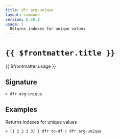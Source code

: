 ```yaml
---
title: dfr arg-unique
layout: command
version: 0.59.1
usage: |
  Returns indexes for unique values
---
```


# `{{ $frontmatter.title }}`

<div style='white-space: pre-wrap;'>{{ $frontmatter.usage }}</div>

## Signature

`> dfr arg-unique `

## Examples

Returns indexes for unique values

```shell
> [1 2 2 3 3] | dfr to-df | dfr arg-unique
```
